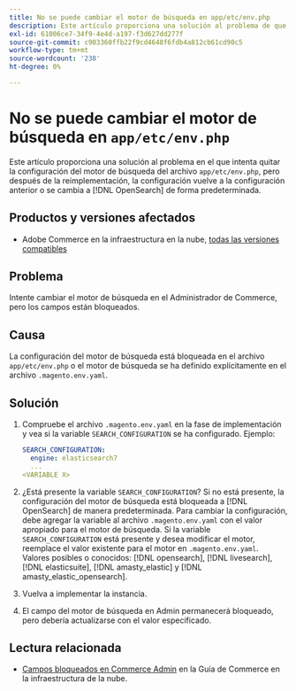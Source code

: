 ```yaml
---
title: No se puede cambiar el motor de búsqueda en app/etc/env.php
description: Este artículo proporciona una solución al problema de que intenta cambiar el motor de búsqueda en el administrador de Commerce, pero los campos están bloqueados.
exl-id: 61006ce7-34f9-4e4d-a197-f3d627dd277f
source-git-commit: c903360ffb22f9cd4648f6fdb4a812cb61cd90c5
workflow-type: tm+mt
source-wordcount: '238'
ht-degree: 0%

---
```


# No se puede cambiar el motor de búsqueda en `app/etc/env.php`

Este artículo proporciona una solución al problema en el que intenta quitar la configuración del motor de búsqueda del archivo `app/etc/env.php`, pero después de la reimplementación, la configuración vuelve a la configuración anterior o se cambia a [!DNL OpenSearch] de forma predeterminada.

## Productos y versiones afectados

* Adobe Commerce en la infraestructura en la nube, [todas las versiones compatibles](https://magento.com/sites/default/files/magento-software-lifecycle-policy.pdf)

## Problema

Intente cambiar el motor de búsqueda en el Administrador de Commerce, pero los campos están bloqueados.

## Causa

La configuración del motor de búsqueda está bloqueada en el archivo `app/etc/env.php` o el motor de búsqueda se ha definido explícitamente en el archivo `.magento.env.yaml`.

## Solución

1. Compruebe el archivo `.magento.env.yaml` en la fase de implementación y vea si la variable `SEARCH_CONFIGURATION` se ha configurado. Ejemplo:

   ```yaml
   SEARCH_CONFIGURATION:
     engine: elasticsearch7
     ...
   <VARIABLE X>
   ```

1. ¿Está presente la variable `SEARCH_CONFIGURATION`? Si no está presente, la configuración del motor de búsqueda está bloqueada a [!DNL OpenSearch] de manera predeterminada. Para cambiar la configuración, debe agregar la variable al archivo `.magento.env.yaml` con el valor apropiado para el motor de búsqueda. Si la variable `SEARCH_CONFIGURATION` está presente y desea modificar el motor, reemplace el valor existente para el motor en `.magento.env.yaml`. Valores posibles o conocidos: [!DNL opensearch], [!DNL livesearch], [!DNL elasticsuite], [!DNL amasty_elastic] y [!DNL amasty_elastic_opensearch].
1. Vuelva a implementar la instancia.
1. El campo del motor de búsqueda en Admin permanecerá bloqueado, pero debería actualizarse con el valor especificado.

## Lectura relacionada

* [Campos bloqueados en Commerce Admin](/help/troubleshooting/miscellaneous/locked-fields-in-magento-admin.md) en la Guía de Commerce en la infraestructura de la nube.
